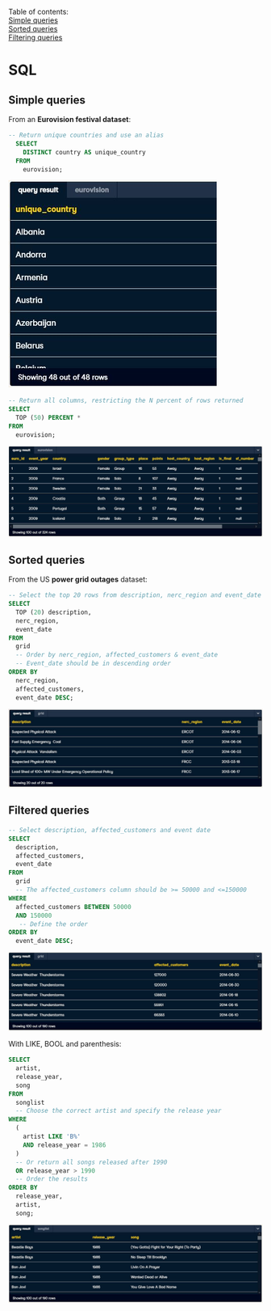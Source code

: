Table of contents:  
[Simple queries](#Simple-queries)  
[Sorted queries](#Sorted-queries)  
[Filtering queries](#Filtered-queries)  


# SQL

## Simple queries
From an **Eurovision festival dataset**:
```SQL
-- Return unique countries and use an alias
  SELECT 
    DISTINCT country AS unique_country 
  FROM 
    eurovision;
```
![Alias](https://github.com/jaume-rsl/SQL/blob/a5f2b1378de02e5ced6b39a50f4ff5bb2b519843/Screenshots/01%20-%20Alias.jpg)


```SQL
-- Return all columns, restricting the N percent of rows returned
SELECT 
  TOP (50) PERCENT *
FROM 
  eurovision;
```
![TOP N %](https://github.com/jaume-rsl/SQL/blob/a5f2b1378de02e5ced6b39a50f4ff5bb2b519843/Screenshots/02%20-%20Top%20N%20percent.jpg)

## Sorted queries
From the US **power grid outages** dataset:
```SQL
-- Select the top 20 rows from description, nerc_region and event_date
SELECT 
  TOP (20) description,
  nerc_region,
  event_date
FROM 
  grid 
  -- Order by nerc_region, affected_customers & event_date
  -- Event_date should be in descending order
ORDER BY
  nerc_region,
  affected_customers,
  event_date DESC;
```
![TOP N sorted](https://github.com/jaume-rsl/SQL/blob/a5f2b1378de02e5ced6b39a50f4ff5bb2b519843/Screenshots/03%20-%20Top%20N%20sorted.jpg)

## Filtered queries
```SQL
-- Select description, affected_customers and event date
SELECT 
  description, 
  affected_customers,
  event_date
FROM 
  grid 
  -- The affected_customers column should be >= 50000 and <=150000   
WHERE 
  affected_customers BETWEEN 50000
  AND 150000 
   -- Define the order   
ORDER BY 
  event_date DESC;
```
![WHERE and ORDER BY](https://github.com/jaume-rsl/SQL/blob/57137a241952492ca81b3b93056e4cff5fb80d26/Screenshots/04%20-%20WHERE%20BETWEEN%20and%20SORTED.jpg)

With LIKE, BOOL and parenthesis:
```SQL
SELECT 
  artist, 
  release_year, 
  song 
FROM 
  songlist 
  -- Choose the correct artist and specify the release year
WHERE 
  (
    artist LIKE 'B%' 
    AND release_year = 1986
  ) 
  -- Or return all songs released after 1990
  OR release_year > 1990 
  -- Order the results
ORDER BY 
  release_year, 
  artist, 
  song;
```
![LIKE BOOL and parenthesis](https://github.com/jaume-rsl/SQL/blob/3b7047004fc2c9a2219f4ba34f651bb9d791fa76/Screenshots/05%20-%20LIKE,%20BOOL%20and%20parenthesis%20combination.jpg)


